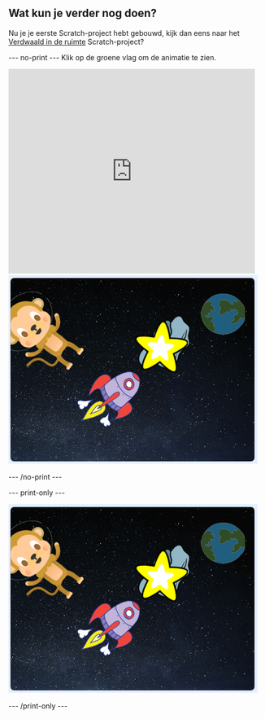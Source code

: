 ## Wat kun je verder nog doen?

Nu je je eerste Scratch-project hebt gebouwd, kijk dan eens naar het [Verdwaald in de ruimte](https://projects.raspberrypi.org/en/projects/lost-in-space?utm_source=pathway&utm_medium=whatnext&utm_campaign=projects) Scratch-project?

\--- no-print \--- Klik op de groene vlag om de animatie te zien.

<div class="scratch-preview">
  <iframe allowtransparency="true" width="485" height="402" src="https://scratch.mit.edu/projects/embed/276873231/?autostart=false" frameborder="0" scrolling="no"></iframe>
  <img src="images/space-final.png">
</div>

\--- /no-print \---

\--- print-only \---

![Voltooid project](images/space-final.png)

\--- /print-only \---